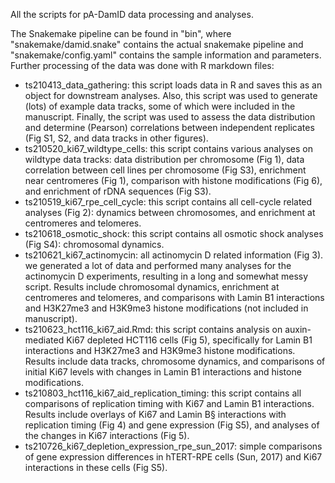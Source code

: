 All the scripts for pA-DamID data processing and analyses.

The Snakemake pipeline can be found in "bin", where "snakemake/damid.snake" contains the actual snakemake pipeline and "snakemake/config.yaml" contains the sample information and parameters. Further processing of the data was done with R markdown files:

  * ts210413_data_gathering: this script loads data in R and saves this as an object for downstream analyses. Also, this script was used to generate (lots) of example data tracks, some of which were included in the manuscript. Finally, the script was used to assess the data distribution and determine (Pearson) correlations between independent replicates (Fig S1, S2, and data tracks in other figures).
  * ts210520_ki67_wildtype_cells: this script contains various analyses on wildtype data tracks: data distribution per chromosome (Fig 1), data correlation between cell lines per chromosome (Fig S3), enrichment near centromeres (Fig 1), comparison with histone modifications (Fig 6), and enrichment of rDNA sequences (Fig S3).
  * ts210519_ki67_rpe_cell_cycle: this script contains all cell-cycle related analyses (Fig 2): dynamics between chromosomes, and enrichment at centromeres and telomeres.
  * ts210618_osmotic_shock: this script contains all osmotic shock analyses (Fig S4): chromosomal dynamics.
  * ts210621_ki67_actinomycin: all actinomycin D related information (Fig 3). we generated a lot of data and performed many analyses for the actinomycin D experiments, resulting in a long and somewhat messy script. Results include chromosomal dynamics, enrichment at centromeres and telomeres, and comparisons with Lamin B1 interactions and H3K27me3 and H3K9me3 histone modifications (not included in manuscript). 
  * ts210623_hct116_ki67_aid.Rmd: this script contains analysis on auxin-mediated Ki67 depleted HCT116 cells (Fig 5), specifically for Lamin B1 interactions and H3K27me3 and H3K9me3 histone modifications. Results include data tracks, chromosome dynamics, and comparisons of initial Ki67 levels with changes in Lamin B1 interactions and histone modifications.
  * ts210803_hct116_ki67_aid_replication_timing: this script contains all comparisons of replication timing with Ki67 and Lamin B1 interactions. Results include overlays of Ki67 and Lamin B§ interactions with replication timing (Fig 4) and gene expression (Fig S5), and analyses of the changes in Ki67 interactions (Fig 5). 
  * ts210726_ki67_depletion_expression_rpe_sun_2017: simple comparisons of gene expression differences in hTERT-RPE cells (Sun, 2017) and Ki67 interactions in these cells (Fig S5). 